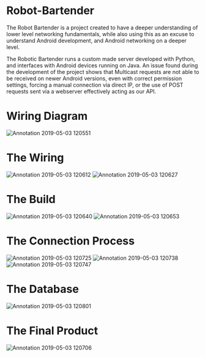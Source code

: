 # Robot-Bartender
The Robot Bartender is a project created to have a deeper understanding of lower level networking fundamentals, while also using this as an excuse to understand Android development, and Android networking on a deeper level. 

The Robotic Bartender runs a custom made server developed with Python, and interfaces with Android devices running on Java. An issue found during the development of the project shows that Multicast requests are not able to be received on newer Android versions, even with correct permission settings, forcing a manual connection via direct IP, or the use of POST requests sent via a webserver effectively acting as our API. 

# Wiring Diagram
![Annotation 2019-05-03 120551](https://user-images.githubusercontent.com/15949137/57159903-24215200-6d9c-11e9-9cbd-f0ea46b63e96.jpg)

# The Wiring
![Annotation 2019-05-03 120612](https://user-images.githubusercontent.com/15949137/57159904-24215200-6d9c-11e9-8c94-82550f6f7197.jpg)
![Annotation 2019-05-03 120627](https://user-images.githubusercontent.com/15949137/57159905-24215200-6d9c-11e9-80bc-1517c0f11f47.jpg)

# The Build
![Annotation 2019-05-03 120640](https://user-images.githubusercontent.com/15949137/57159907-24215200-6d9c-11e9-8d1c-6d12ca23b7fd.jpg)
![Annotation 2019-05-03 120653](https://user-images.githubusercontent.com/15949137/57159908-24215200-6d9c-11e9-8d36-d79f2c466fe2.jpg)

# The Connection Process
![Annotation 2019-05-03 120725](https://user-images.githubusercontent.com/15949137/57159915-271c4280-6d9c-11e9-8db0-34900b468c3f.jpg)
![Annotation 2019-05-03 120738](https://user-images.githubusercontent.com/15949137/57159916-271c4280-6d9c-11e9-9e53-21fdc5fb924a.jpg)
![Annotation 2019-05-03 120747](https://user-images.githubusercontent.com/15949137/57159917-271c4280-6d9c-11e9-9c9b-b304cc5987cb.jpg)

# The Database
![Annotation 2019-05-03 120801](https://user-images.githubusercontent.com/15949137/57159918-27b4d900-6d9c-11e9-86c0-ee5bab8449d0.jpg)

# The Final Product
![Annotation 2019-05-03 120706](https://user-images.githubusercontent.com/15949137/57159919-27b4d900-6d9c-11e9-8761-0e0aeabe88f4.jpg)
<source src="https://drive.google.com/file/d/1XOGtY40bHGt-k4TGSvgmpAIcdkSkHoVQ/preview" type='video/mp4'>

